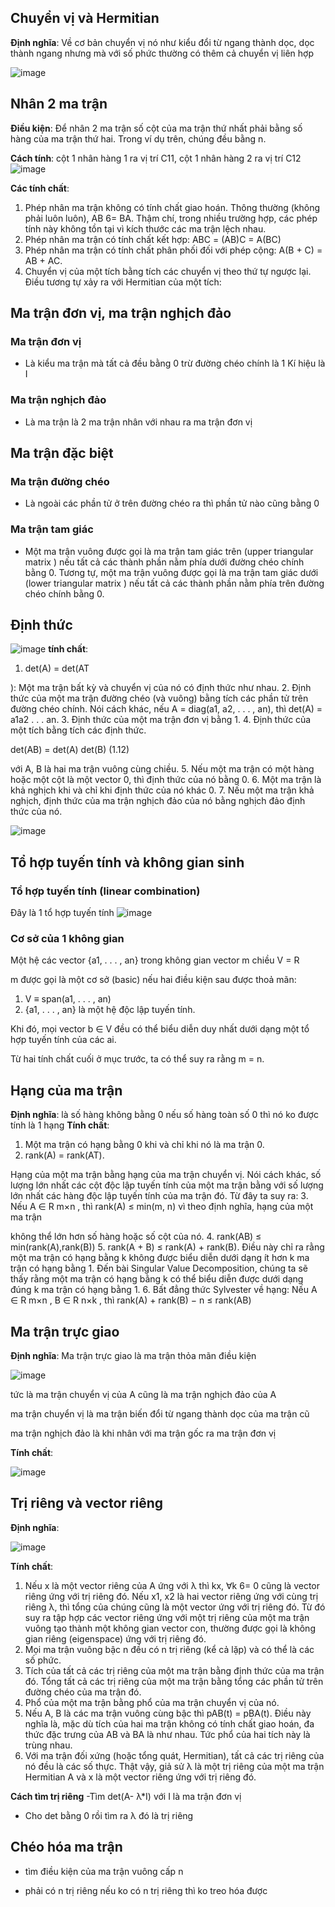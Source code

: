 ## Chuyển vị và Hermitian
**Định nghĩa**: Về cơ bản chuyển vị nó như kiểu đổi từ ngang thành dọc, dọc thành ngang nhưng mà với số phức thường có thêm cả chuyển vị liên
hợp

![image](https://user-images.githubusercontent.com/45547213/61581519-84c55d00-ab49-11e9-9052-945cf994c305.png)

## Nhân 2 ma trận
**Điều kiện**: Để nhân 2 ma trận số cột của ma trận thứ nhất phải bằng số hàng của ma trận thứ
hai. Trong ví dụ trên, chúng đều bằng n.

**Cách tính**: cột 1 nhân hàng 1 ra vị trí C11, cột 1 nhân hàng 2 ra vị trí C12
![image](https://user-images.githubusercontent.com/45547213/61581592-a4a95080-ab4a-11e9-9fae-ef85659f3e5d.png)

**Các tính chất**:
1. Phép nhân ma trận không có tính chất giao hoán. Thông thường (không phải luôn luôn),
AB 6= BA. Thậm chí, trong nhiều trường hợp, các phép tính này không tồn tại vì kích
thước các ma trận lệch nhau.
2. Phép nhân ma trận có tính chất kết hợp: ABC = (AB)C = A(BC)
3. Phép nhân ma trận có tính chất phân phối đối với phép cộng: A(B + C) = AB + AC.
4. Chuyển vị của một tích bằng tích các chuyển vị theo thứ tự ngược lại. Điều tương tự xảy
ra với Hermitian của một tích:


## Ma trận đơn vị, ma trận nghịch đảo
### Ma trận đơn vị
- Là kiểu ma trận mà tất cả đều bằng 0 trừ đường chéo chính là 1 Kí hiệu là I

### Ma trận nghịch đảo
- Là ma trận là 2 ma trận nhân với nhau ra ma trận đơn vị

## Ma trận đặc biệt
### Ma trận đường chéo
- Là ngoài các phần tử ở trên đường chéo ra thì phần tử nào cũng bằng 0

### Ma trận tam giác
- Một ma trận vuông được gọi là ma trận tam giác trên (upper triangular matrix ) nếu tất cả
các thành phần nằm phía dưới đường chéo chính bằng 0. Tương tự, một ma trận vuông được
gọi là ma trận tam giác dưới (lower triangular matrix ) nếu tất cả các thành phần nằm phía
trên đường chéo chính bằng 0.

## Định thức
![image](https://user-images.githubusercontent.com/45547213/61582295-551b5280-ab53-11e9-8bd1-7a3cac39cb02.png)
**tính chất**:
1. det(A) = det(AT

): Một ma trận bất kỳ và chuyển vị của nó có định thức như nhau.
2. Định thức của một ma trận đường chéo (và vuông) bằng tích các phần tử trên đường chéo
chính. Nói cách khác, nếu A = diag(a1, a2, . . . , an), thì det(A) = a1a2 . . . an.
3. Định thức của một ma trận đơn vị bằng 1.
4. Định thức của một tích bằng tích các định thức.

det(AB) = det(A) det(B) (1.12)

với A, B là hai ma trận vuông cùng chiều.
5. Nếu một ma trận có một hàng hoặc một cột là một vector 0, thì định thức của nó bằng 0.
6. Một ma trận là khả nghịch khi và chỉ khi định thức của nó khác 0.
7. Nếu một ma trận khả nghịch, định thức của ma trận nghịch đảo của nó bằng nghịch đảo
định thức của nó.

![image](https://user-images.githubusercontent.com/45547213/61582318-87c54b00-ab53-11e9-8ea5-fb5c0688317e.png)

## Tổ hợp tuyến tính và không gian sinh
### Tổ hợp tuyến tính (linear combination)
Đây là 1 tổ hợp tuyến tính
![image](https://user-images.githubusercontent.com/45547213/61582352-03bf9300-ab54-11e9-85ce-af02628f7254.png)

### Cơ sở của 1 không gian
Một hệ các vector {a1, . . . , an} trong không gian vector m chiều V = R

m được gọi là một cơ sở (basic) nếu hai điều kiện sau được thoả mãn:
1. V ≡ span(a1, . . . , an)
2. {a1, . . . , an} là một hệ độc lập tuyến tính.

Khi đó, mọi vector b ∈ V đều có thể biểu diễn duy nhất dưới dạng một tổ hợp tuyến tính
của các ai.

Từ hai tính chất cuối ở mục trước, ta có thể suy ra rằng m = n.


## Hạng của ma trận
**Định nghĩa**: là số hàng không bằng 0 nếu số hàng toàn số 0 thì nó ko được tính là 1 hạng
**Tính chất**: 
1. Một ma trận có hạng bằng 0 khi và chỉ khi nó là ma trận 0.
2. rank(A) = rank(AT). 

Hạng của một ma trận bằng hạng của ma trận chuyển vị. Nói cách
khác, số lượng lớn nhất các cột độc lập tuyến tính của một ma trận bằng với số lượng
lớn nhất các hàng độc lập tuyến tính của ma trận đó. Từ đây ta suy ra:
3. Nếu A ∈ R
m×n
, thì rank(A) ≤ min(m, n) vì theo định nghĩa, hạng của một ma trận

không thể lớn hơn số hàng hoặc số cột của nó.
4. rank(AB) ≤ min(rank(A),rank(B))
5. rank(A + B) ≤ rank(A) + rank(B). Điều này chỉ ra rằng một ma trận có hạng bằng k
không được biểu diễn dưới dạng ít hơn k ma trận có hạng bằng 1. Đến bài Singular Value
Decomposition, chúng ta sẽ thấy rằng một ma trận có hạng bằng k có thể biểu diễn được
dưới dạng đúng k ma trận có hạng bằng 1.
6. Bất đẳng thức Sylvester về hạng: Nếu A ∈ R
m×n
, B ∈ R
n×k
, thì
rank(A) + rank(B) − n ≤ rank(AB)

## Ma trận trực giao
**Định nghĩa**: Ma trận trực giao là ma trận thỏa mãn điều kiện 

![image](https://user-images.githubusercontent.com/45547213/61589271-e03b2d80-abd1-11e9-9344-08cf1da9ccaf.png)

tức là ma trận chuyển vị của A cũng là ma trận nghịch đảo của A

ma trận chuyển vị là ma trận biến đổi từ ngang thành dọc của ma trận cũ

ma trận nghịch đảo là khi nhân với ma trận gốc ra ma trận đơn vị

**Tính chất**:

![image](https://user-images.githubusercontent.com/45547213/61589327-8f780480-abd2-11e9-966b-62cb521063d2.png)

## Trị riêng và vector riêng
**Định nghĩa**: 


![image](https://user-images.githubusercontent.com/45547213/61589458-3c9f4c80-abd4-11e9-9c74-15b3bf4b7bde.png)

**Tính chất**:

1. Nếu x là một vector riêng của A ứng với λ thì kx, ∀k 6= 0 cũng là vector riêng ứng với
trị riêng đó. Nếu x1, x2 là hai vector riêng ứng với cùng trị riêng λ, thì tổng của chúng
cũng là một vector ứng với trị riêng đó. Từ đó suy ra tập hợp các vector riêng ứng với
một trị riêng của một ma trận vuông tạo thành một không gian vector con, thường được
gọi là không gian riêng (eigenspace) ứng với trị riêng đó.
2. Mọi ma trận vuông bậc n đều có n trị riêng (kể cả lặp) và có thể là các số phức.
3. Tích của tất cả các trị riêng của một ma trận bằng định thức của ma trận đó. Tổng tất
cả các trị riêng của một ma trận bằng tổng các phần tử trên đường chéo của ma trận đó.
4. Phổ của một ma trận bằng phổ của ma trận chuyển vị của nó.
5. Nếu A, B là các ma trận vuông cùng bậc thì pAB(t) = pBA(t). Điều này nghĩa là, mặc
dù tích của hai ma trận không có tính chất giao hoán, đa thức đặc trưng của AB và BA
là như nhau. Tức phổ của hai tích này là trùng nhau.
6. Với ma trận đối xứng (hoặc tổng quát, Hermitian), tất cả các trị riêng của nó đều là các
số thực. Thật vậy, giả sử λ là một trị riêng của một ma trận Hermitian A và x là một
vector riêng ứng với trị riêng đó. 


**Cách tìm trị riêng**
-Tìm det(A- λ*I)
 với I là ma trận đơn vị
 
 - Cho det bằng 0 rồi tìm ra λ đó là trị riêng
 
 ## Chéo hóa ma trận
 - tìm điều kiện của ma trận vuông cấp n
  + phải có n trị riêng nếu ko có n trị riêng thì ko treo hóa được
  
































